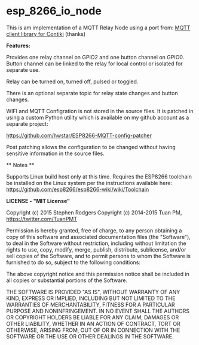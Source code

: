 **esp_8266_io_node**
==========
This is am implementation of a MQTT Relay Node using a port from: [MQTT client library for Contiki](https://github.com/esar/contiki-mqtt) (thanks)

**Features:**

Provides one relay channel on GPIO2 and one button channel on GPIO0. Button channel can be linked to the relay for local control or isolated for separate use.

Relay can be turned on, turned off, pulsed or toggled.

There is an optional separate topic for relay state changes and button changes.

WIFI and MQTT Configration is not stored in the source files. It is patched in using a custom Python utility which is available on my github account as
a separate project:

https://github.com/hwstar/ESP8266-MQTT-config-patcher

Post patching allows the configuration to be changed without having sensitive information in the source files.


** Notes **

Supports Linux build host only at this time.
Requires the ESP8266 toolchain be installed on the Linux system per the instructions available here:
https://github.com/esp8266/esp8266-wiki/wiki/Toolchain

**LICENSE - "MIT License"**

Copyright (c) 2015 Stephen Rodgers 
Copyright (c) 2014-2015 Tuan PM, https://twitter.com/TuanPMT

Permission is hereby granted, free of charge, to any person obtaining a copy of this software and associated documentation files (the "Software"), to deal in the Software without restriction, including without limitation the rights to use, copy, modify, merge, publish, distribute, sublicense, and/or sell copies of the Software, and to permit persons to whom the Software is furnished to do so, subject to the following conditions:

The above copyright notice and this permission notice shall be included in all copies or substantial portions of the Software.

THE SOFTWARE IS PROVIDED "AS IS", WITHOUT WARRANTY OF ANY KIND, EXPRESS OR IMPLIED, INCLUDING BUT NOT LIMITED TO THE WARRANTIES OF MERCHANTABILITY, FITNESS FOR A PARTICULAR PURPOSE AND NONINFRINGEMENT. IN NO EVENT SHALL THE AUTHORS OR COPYRIGHT HOLDERS BE LIABLE FOR ANY CLAIM, DAMAGES OR OTHER LIABILITY, WHETHER IN AN ACTION OF CONTRACT, TORT OR OTHERWISE, ARISING FROM, OUT OF OR IN CONNECTION WITH THE SOFTWARE OR THE USE OR OTHER DEALINGS IN THE SOFTWARE.
